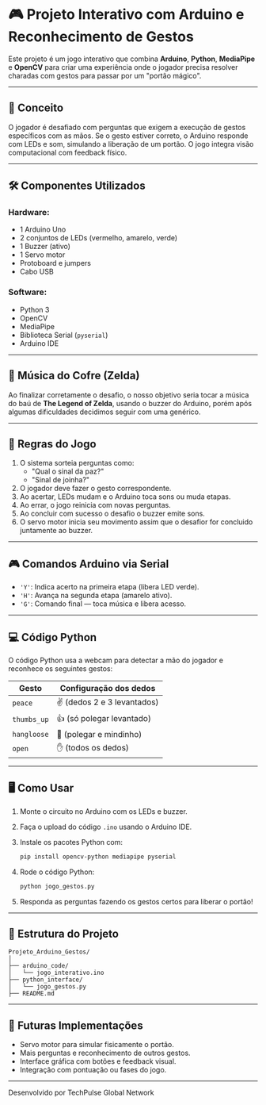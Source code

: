
# 🎮 Projeto Interativo com Arduino e Reconhecimento de Gestos

Este projeto é um jogo interativo que combina **Arduino**, **Python**, **MediaPipe** e **OpenCV** para criar uma experiência onde o jogador precisa resolver charadas com gestos para passar por um "portão mágico".

---

## 🧠 Conceito

O jogador é desafiado com perguntas que exigem a execução de gestos específicos com as mãos. Se o gesto estiver correto, o Arduino responde com LEDs e som, simulando a liberação de um portão. O jogo integra visão computacional com feedback físico.

---

## 🛠️ Componentes Utilizados

### Hardware:
- 1 Arduino Uno
- 2 conjuntos de LEDs (vermelho, amarelo, verde)
- 1 Buzzer (ativo)
- 1 Servo motor 
- Protoboard e jumpers
- Cabo USB

### Software:
- Python 3
- OpenCV
- MediaPipe
- Biblioteca Serial (`pyserial`)
- Arduino IDE

---

## 🎵 Música do Cofre (Zelda)

Ao finalizar corretamente o desafio, o nosso objetivo seria tocar a música do baú de **The Legend of Zelda**, usando o buzzer do Arduino, porém após algumas dificuldades decidimos seguir com uma genérico.

---

## 🧩 Regras do Jogo

1. O sistema sorteia perguntas como:
   - "Qual o sinal da paz?"
   - "Sinal de joinha?"
2. O jogador deve fazer o gesto correspondente.
3. Ao acertar, LEDs mudam e o Arduino toca sons ou muda etapas.
4. Ao errar, o jogo reinicia com novas perguntas.
5. Ao concluir com sucesso o desafio o buzzer emite sons.
6. O servo motor inicia seu movimento assim que o desafior for concluido juntamente ao buzzer.

---

## 🎮 Comandos Arduino via Serial

- `'Y'`: Indica acerto na primeira etapa (libera LED verde).
- `'H'`: Avança na segunda etapa (amarelo ativo).
- `'G'`: Comando final — toca música e libera acesso.
  
---

## 💻 Código Python

O código Python usa a webcam para detectar a mão do jogador e reconhece os seguintes gestos:

| Gesto       | Configuração dos dedos |
|-------------|------------------------|
| `peace`     | ✌ (dedos 2 e 3 levantados) |
| `thumbs_up` | 👍 (só polegar levantado) |
| `hangloose` | 🤙 (polegar e mindinho) |
| `open`      | ✋ (todos os dedos)     |

---

## 🖥️ Como Usar

1. Monte o circuito no Arduino com os LEDs e buzzer.
2. Faça o upload do código `.ino` usando o Arduino IDE.
3. Instale os pacotes Python com:

   ```bash
   pip install opencv-python mediapipe pyserial
   ```

4. Rode o código Python:

   ```bash
   python jogo_gestos.py
   ```

5. Responda as perguntas fazendo os gestos certos para liberar o portão!

---

## 📂 Estrutura do Projeto

```
Projeto_Arduino_Gestos/
│
├── arduino_code/
│   └── jogo_interativo.ino
├── python_interface/
│   └── jogo_gestos.py
├── README.md
```

---

## 🚀 Futuras Implementações

- Servo motor para simular fisicamente o portão.
- Mais perguntas e reconhecimento de outros gestos.
- Interface gráfica com botões e feedback visual.
- Integração com pontuação ou fases do jogo.

---

Desenvolvido por TechPulse Global Network
